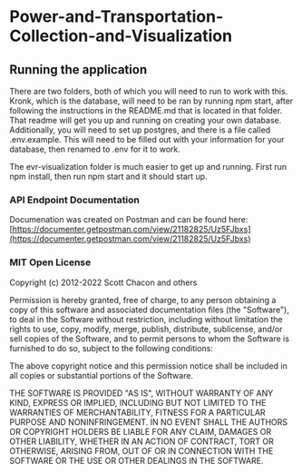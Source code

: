 # Power-and-Transportation-Collection-and-Visualization

## Running the application

There are two folders, both of which you will need to run to work with this. Kronk, which is the database, will need to be ran by running npm start, after following the instructions in the README.md that is located in that folder. That readme will get you up and running on creating your own database. Additionally, you will need to set up postgres, and there is a file called .env.example. This will need to be filled out with your information for your database, then renamed to .env for it to work.

The evr-visualization folder is much easier to get up and running. First run npm install, then run npm start and it should start up.






### API Endpoint Documentation
Documenation was created on Postman and can be found here: [https://documenter.getpostman.com/view/21182825/Uz5FJbxs](https://documenter.getpostman.com/view/21182825/Uz5FJbxs)






### MIT Open License
Copyright (c) 2012-2022 Scott Chacon and others

Permission is hereby granted, free of charge, to any person obtaining
a copy of this software and associated documentation files (the
"Software"), to deal in the Software without restriction, including
without limitation the rights to use, copy, modify, merge, publish,
distribute, sublicense, and/or sell copies of the Software, and to
permit persons to whom the Software is furnished to do so, subject to
the following conditions:

The above copyright notice and this permission notice shall be
included in all copies or substantial portions of the Software.

THE SOFTWARE IS PROVIDED "AS IS", WITHOUT WARRANTY OF ANY KIND,
EXPRESS OR IMPLIED, INCLUDING BUT NOT LIMITED TO THE WARRANTIES OF
MERCHANTABILITY, FITNESS FOR A PARTICULAR PURPOSE AND
NONINFRINGEMENT. IN NO EVENT SHALL THE AUTHORS OR COPYRIGHT HOLDERS BE
LIABLE FOR ANY CLAIM, DAMAGES OR OTHER LIABILITY, WHETHER IN AN ACTION
OF CONTRACT, TORT OR OTHERWISE, ARISING FROM, OUT OF OR IN CONNECTION
WITH THE SOFTWARE OR THE USE OR OTHER DEALINGS IN THE SOFTWARE.
